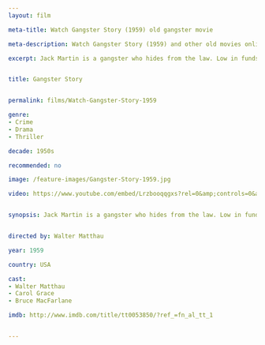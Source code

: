 ```yaml
---
layout: film

meta-title: Watch Gangster Story (1959) old gangster movie

meta-description: Watch Gangster Story (1959) and other old movies online free. Hundreds of classic public domain films at La Filmothèque .

excerpt: Jack Martin is a gangster who hides from the law. Low in funds, he decides to rob a small bank. However, now not only the FBI and the police are after him, but also the outrageous local mob boss.


title: Gangster Story


permalink: films/Watch-Gangster-Story-1959

genre:
- Crime
- Drama
- Thriller

decade: 1950s

recommended: no

image: /feature-images/Gangster-Story-1959.jpg

video: https://www.youtube.com/embed/Lrzbooqqgxs?rel=0&amp;controls=0&amp;showinfo=0


synopsis: Jack Martin is a gangster who hides from the law. Low in funds, he decides to rob a small bank. However, now not only the FBI and the police are after him, but also the outrageous local mob boss.


directed by: Walter Matthau

year: 1959

country: USA

cast:
- Walter Matthau
- Carol Grace
- Bruce MacFarlane

imdb: http://www.imdb.com/title/tt0053850/?ref_=fn_al_tt_1


---
```



